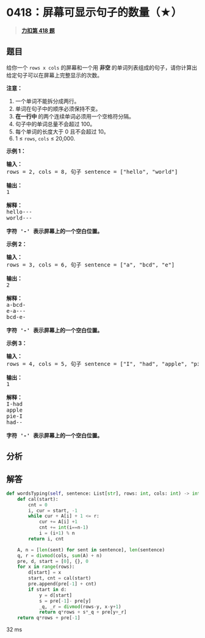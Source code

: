 # 0418：屏幕可显示句子的数量（★）


> <u>**[力扣第 418 题](https://leetcode.cn/problems/sentence-screen-fitting/)**</u>

## 题目

<p>给你一个 <code>rows x cols</code> 的屏幕和一个用 <strong>非空 </strong>的单词列表组成的句子，请你计算出给定句子可以在屏幕上完整显示的次数。</p>

<p><strong>注意：</strong></p>

<ol>
<li>一个单词不能拆分成两行。</li>
<li>单词在句子中的顺序必须保持不变。</li>
<li><strong>在一行中 </strong>的两个连续单词必须用一个空格符分隔。</li>
<li>句子中的单词总量不会超过 100。</li>
<li>每个单词的长度大于 0 且不会超过 10。</li>
<li>1 &le; <code>rows</code>, <code>cols</code> &le; 20,000.</li>
</ol>



<p><strong>示例 1：</strong></p>

<pre><strong>输入：</strong>
rows = 2, cols = 8, 句子 sentence = [&quot;hello&quot;, &quot;world&quot;]

<strong>输出：</strong>
1

<strong>解释：</strong>
hello---
world---

<strong>字符 &#39;-&#39; 表示屏幕上的一个空白位置。</strong>
</pre>



<p><strong>示例 2：</strong></p>

<pre><strong>输入：</strong>
rows = 3, cols = 6, 句子 sentence = [&quot;a&quot;, &quot;bcd&quot;, &quot;e&quot;]

<strong>输出：</strong>
2

<strong>解释：</strong>
a-bcd-
e-a---
bcd-e-

<strong>字符 &#39;-&#39; 表示屏幕上的一个空白位置。</strong>
</pre>



<p><strong>示例 3：</strong></p>

<pre><strong>输入：</strong>
rows = 4, cols = 5, 句子 sentence = [&quot;I&quot;, &quot;had&quot;, &quot;apple&quot;, &quot;pie&quot;]

<strong>输出：</strong>
1

<strong>解释：</strong>
I-had
apple
pie-I
had--

<strong>字符 &#39;-&#39; 表示屏幕上的一个空白位置。</strong>
</pre>




## 分析

## 解答

```python
def wordsTyping(self, sentence: List[str], rows: int, cols: int) -> int:
	def cal(start):
		cnt = 0
		i, cur = start, -1
		while cur + A[i] + 1 <= r:
			cur += A[i] +1
			cnt += int(i==n-1)
			i = (i+1) % n
		return i, cnt

	A, n = [len(sent) for sent in sentence], len(sentence)
	q, r = divmod(cols, sum(A) + n)
	pre, d, start = [0], {}, 0
	for x in range(rows):
		d[start] = x
		start, cnt = cal(start)
		pre.append(pre[-1] + cnt)
		if start in d:
			y = d[start]
			s = pre[-1]- pre[y]
			_q, _r = divmod(rows-y, x-y+1)
			return q*rows + s*_q + pre[y+_r]
	return q*rows + pre[-1]
```

32 ms
